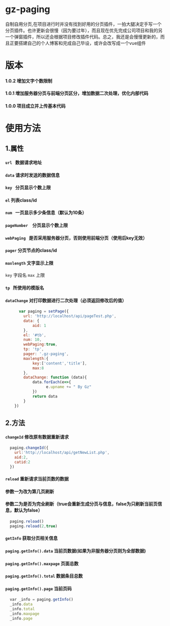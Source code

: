 # gz-paging
自制自用分页,在项目进行时并没有找到好用的分页插件，一拍大腿决定手写一个分页插件。也许更新会很慢（因为要过年），而且现在优先完成公司项目和我的另一个弹窗插件，所以还会根据项目修改插件代码。总之，我还是会慢慢更新的，而且正要搭建自己的个人博客和完成自己毕设，或许会改写成一个vue组件
# 版本
#### 1.0.2 增加文字个数限制
#### 1.0.1 增加服务器分页与前端分页区分，增加数据二次处理，优化内部代码
#### 1.0.0 项目成立并上传基本代码
# 使用方法
## 1.属性
#### `url`   数据请求地址
#### `data`  请求时发送的数据信息
#### `key`   分页显示个数上限
#### `el`    列表class/id
#### `num`   一页显示多少条信息（默认为10条）
#### `pageNumber `  分页显示个数上限
#### `webPaging`   是否采用服务器分页，否则使用前端分页（使用后key无效）
#### `pager` 分页节点的class/id
#### `maxlength` 文字显示上限 
`key` 字段名 `max` 上限 
#### `tp`    所使用的模版名
#### `dataChange` 对打印数据进行二次处理（必须返回修改后的值）
```javascript
      var paging = setPage({
        url: 'http://localhost/api/pageTest.php',
        data: {
            aid: 1
        },
        el: '#tb',
        num: 10,
        webPaging:true,
        tp: 'tp',
        pager: '.gz-paging',
        maxlength:{
            key:['content','title'],
            max:8
        },
        dataChange: function (data){
            data.forEach(e=>{
                  e.upname += " By Gz"
            })
            return data
        }
    })
```
## 2.方法
#### `changeId` 修改原有数据重新请求
```javascript
  paging.changeId({
    url:'http://localhost/api/getNewList.php',
    aid:2,
    catid:2
  })
```
#### `reload` 重新请求当前页数的数据
#### 参数一为改为第几页刷新
#### 参数二为是否为完全刷新（true会重新生成分页与信息，false为只刷新当前页信息，默认为false）
```javascript
  paging.reload()
  paging.reload(2,true)
```
#### `getInfo` 获取分页相关信息
#### `paging.getInfo().data` 当前页数据(如果为非服务器分页则为全部数据)
#### `paging.getInfo().maxpage` 页面总数
#### `paging.getInfo().total` 数据条目总数
#### `paging.getInfo().page` 当前页码
```javascript
  var _info = paging.getInfo()
  _info.data 
  _info.total
  _info.maxpage 
  _info.page
```
